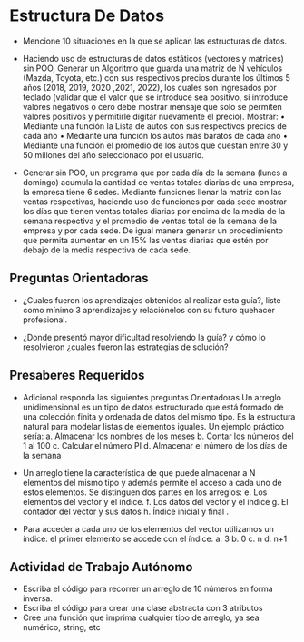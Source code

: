 # Estructura De Datos

- Mencione 10 situaciones en la que se aplican las estructuras de datos.
  
- Haciendo uso de estructuras de datos estáticos (vectores y matrices) sin POO,
Generar un Algoritmo que guarda una matriz de N vehículos (Mazda, Toyota, etc.) con
sus respectivos precios durante los últimos 5 años (2018, 2019, 2020 ,2021, 2022), los
cuales son ingresados por teclado (validar que el valor que se introduce sea positivo, si
introduce valores negativos o cero debe mostrar mensaje que solo se permiten valores
positivos y permitirle digitar nuevamente el precio). Mostrar:
• Mediante una función la Lista de autos con sus respectivos precios de cada año
• Mediante una función los autos más baratos de cada año
• Mediante una función el promedio de los autos que cuestan entre 30 y 50
millones del año seleccionado por el usuario.

- Generar sin POO, un programa que por cada día de la semana (lunes a domingo)
acumula la cantidad de ventas totales diarias de una empresa, la empresa tiene 6
sedes. Mediante funciones llenar la matriz con las ventas respectivas, haciendo uso de
funciones por cada sede mostrar los días que tienen ventas totales diarias por encima
de la media de la semana respectiva y el promedio de ventas total de la semana de la
empresa y por cada sede. De igual manera generar un procedimiento que permita
aumentar en un 15% las ventas diarias que estén por debajo de la media respectiva de
cada sede.

## Preguntas Orientadoras

- ¿Cuales fueron los aprendizajes obtenidos al realizar esta guía?, liste como mínimo 3
aprendizajes y relaciónelos con su futuro quehacer profesional.

- ¿Donde presentó mayor dificultad resolviendo la guía? y cómo lo resolvieron ¿cuales fueron las estrategias de solución?

## Presaberes Requeridos

- Adicional responda las siguientes preguntas Orientadoras
Un arreglo unidimensional es un tipo de datos estructurado que está formado de una colección finita y ordenada de datos del mismo tipo. Es la estructura natural para modelar listas de elementos iguales. Un ejemplo práctico sería:
a. Almacenar los nombres de los meses
b. Contar los números del 1 al 100
c. Calcular el número PI
d. Almacenar el número de los días de la semana

- Un arreglo tiene la característica de que puede almacenar a N elementos del mismo tipo y además permite el acceso a cada uno de estos elementos. Se distinguen dos partes en los arreglos:
e. Los elementos del vector y el índice.
f. Los datos del vector y el índice
g. El contador del vector y sus datos
h. Índice inicial y final .

- Para acceder a cada uno de los elementos del vector utilizamos un índice. el primer elemento se accede con el índice:
a. 3
b. 0
c. n
d. n+1


## Actividad de Trabajo Autónomo

- Escriba el código para recorrer un arreglo de 10 números en forma inversa.
- Escriba el código para crear una clase abstracta con 3 atributos
- Cree una función que imprima cualquier tipo de arreglo, ya sea numérico, string, etc
